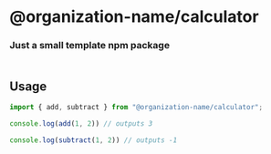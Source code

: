 # @organization-name/calculator

### Just a small template npm package<br><br>

## Usage

```js
import { add, subtract } from "@organization-name/calculator";

console.log(add(1, 2)) // outputs 3

console.log(subtract(1, 2)) // outputs -1
```
